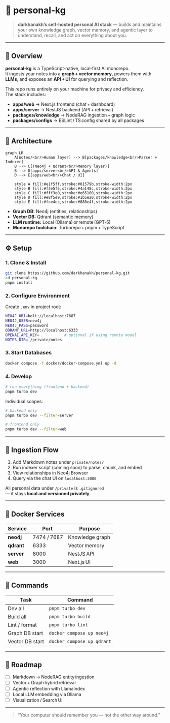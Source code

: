 # 🧠 personal‑kg

> **darkhanakh’s self‑hosted personal AI stack** — builds and maintains your own knowledge graph, vector memory, and agentic layer to understand, recall, and act on everything about you.

---

## 🚀 Overview

**personal‑kg** is a TypeScript‑native, local‑first AI monorepo.  
It ingests your notes into a **graph + vector memory**, powers them with **LLMs**, and exposes an **API + UI** for querying and reflection.

This repo runs entirely on your machine for privacy and efficiency.  
The stack includes:

- **apps/web** → Next.js frontend (chat + dashboard)  
- **apps/server** → NestJS backend (API + retrieval)  
- **packages/knowledge** → NodeRAG ingestion + graph logic  
- **packages/configs** → ESLint / TS config shared by all packages  

---

## 🧩 Architecture

```mermaid
graph LR
    A[notes/<br/>Human layer] --> B[packages/knowledge<br/>Parser + Indexer]
    B --> C[(Neo4j + Qdrant<br/>Memory layer)]
    B --> D[apps/server<br/>API & Agents]
    D --> E[apps/web<br/>Chat / UI]
    
    style A fill:#e1f5ff,stroke:#01579b,stroke-width:2px
    style B fill:#f3e5f5,stroke:#4a148c,stroke-width:2px
    style C fill:#fff3e0,stroke:#e65100,stroke-width:2px
    style D fill:#e8f5e9,stroke:#1b5e20,stroke-width:2px
    style E fill:#fce4ec,stroke:#880e4f,stroke-width:2px
```

- **Graph DB:** Neo4j (entities, relationships)
- **Vector DB:** Qdrant (semantic memory)
- **LLM runtime:** Local (Ollama) or remote (GPT‑5)
- **Monorepo toolchain:** Turborepo + pnpm + TypeScript

---

## ⚙️ Setup

### 1. Clone & Install
```bash
git clone https://github.com/darkhanakh/personal-kg.git
cd personal-kg
pnpm install
```

### 2. Configure Environment
Create `.env` in project root:
```bash
NEO4J_URI=bolt://localhost:7687
NEO4J_USER=neo4j
NEO4J_PASS=password
QDRANT_URL=http://localhost:6333
OPENAI_API_KEY=           # optional if using remote model
NOTES_DIR=./private/notes
```

### 3. Start Databases
```bash
docker compose -f docker/docker-compose.yml up -d
```

### 4. Develop
```bash
# run everything (frontend + backend)
pnpm turbo dev
```

Individual scopes:
```bash
# backend only
pnpm turbo dev --filter=server

# frontend only
pnpm turbo dev --filter=web
```

---

## 🧠 Ingestion Flow

1. Add Markdown notes under `private/notes/`  
2. Run indexer script (coming soon) to parse, chunk, and embed  
3. View relationships in Neo4j Browser  
4. Query via the chat UI on `localhost:3000`

All personal data under `/private` is `.gitignored`  
— it stays **local and versioned privately**.

---

## 🐳 Docker Services

| Service | Port | Purpose |
|----------|------|---------|
| **neo4j** | 7474 / 7687 | Knowledge graph |
| **qdrant** | 6333 | Vector memory |
| **server** | 8000 | NestJS API |
| **web** | 3000 | Next.js UI |

---

## 🧾 Commands

| Task | Command |
|------|----------|
| Dev all | `pnpm turbo dev` |
| Build all | `pnpm turbo build` |
| Lint / format | `pnpm turbo lint` |
| Graph DB start | `docker compose up neo4j` |
| Vector DB start | `docker compose up qdrant` |

---

## 🧭 Roadmap

- [ ] Markdown → NodeRAG entity ingestion  
- [ ] Vector + Graph hybrid retrieval  
- [ ] Agentic reflection with LlamaIndex  
- [ ] Local LLM embedding via Ollama  
- [ ] Visualization / Search UI  

---

> “Your computer should remember you — not the other way around.”